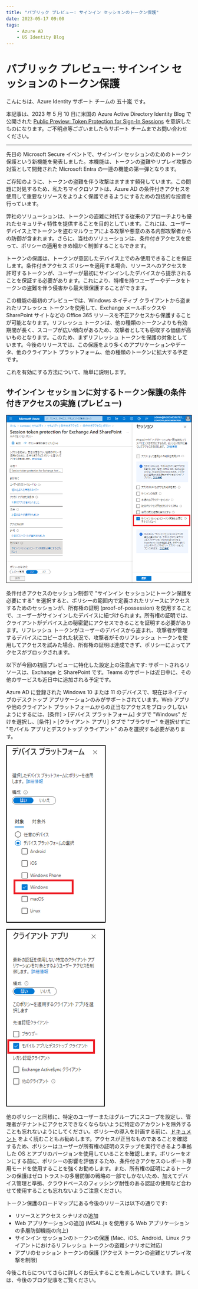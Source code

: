 ```yaml
---
title: "パブリック プレビュー: サインイン セッションのトークン保護"
date: 2023-05-17 09:00
tags:
    - Azure AD
    - US Identity Blog
---
```


# パブリック プレビュー: サインイン セッションのトークン保護

こんにちは、Azure Identity サポート チームの 五十嵐 です。

本記事は、2023 年 5 月 10 日に米国の Azure Active Directory Identity Blog で公開された [Public Preview: Token Protection for Sign-In Sessions](https://techcommunity.microsoft.com/t5/microsoft-entra-azure-ad-blog/public-preview-token-protection-for-sign-in-sessions/ba-p/3815756) を意訳したものになります。ご不明点等ございましたらサポート チームまでお問い合わせください。

---

先日の Microsoft Secure イベントで、サインイン セッションのためのトークン保護という新機能を発表しました。本機能は、トークンの盗難やリプレイ攻撃の対策として開発された Microsoft Entra の一連の機能の第一弾となります。

ご存知のように、トークンの盗難を伴う攻撃はますます頻発しています。この問題に対処するため、私たちマイクロソフトは、Azure AD の条件付きアクセスを使用して重要なリソースをよりよく保護できるようにするための包括的な投資を行っています。

弊社のソリューションは、トークンの盗難に対抗する従来のアプローチよりも優れたセキュリティ特性を提供することを目的としています。これには、ユーザー デバイス上でトークンを盗むマルウェアによる攻撃や悪意のある内部攻撃者からの防御が含まれます。さらに、当社のソリューションは、条件付きアクセスを使って、ポリシーの適用をきめ細かく制御することもできます。

トークンの保護は、トークンが意図したデバイス上でのみ使用できることを保証します。条件付きアクセス ポリシーを適用する場合、リソースへのアクセスを許可するトークンが、ユーザーが最初にサインインしたデバイスから提示されることを保証する必要があります。これにより、特権を持つユーザーやデータをトークンの盗難を伴う侵害から最大限保護することができます。

この機能の最初のプレビューでは、Windows ネイティブ クライアントから盗まれたリフレッシュ トークンを使用して、Exchange メールボックスや SharePoint サイトなどの Office 365 リソースを不正アクセスから保護することが可能となります。リフレッシュ トークンは、他の種類のトークンよりも有効期間が長く、スコープが広い傾向があるため、攻撃者としても窃取する価値が高いものとなります。このため、まずリフレッシュ トークンを保護の対象としています。今後のリリースでは、この保護をより多くのアプリケーションやデータ、他のクライアント プラットフォーム、他の種類のトークンに拡大する予定です。

これを有効にする方法について、簡単に説明します。

## サインイン セッションに対するトークン保護の条件付きアクセスの実施 (プレビュー)

![](./public-preview-token-protection-for-sign-in-sessions/public-preview-token-protection-for-sign-in-sessions1.png)

条件付きアクセスのセッション制御で "サインイン セッションにトークン保護を必要にする" を選択すると、ポリシーの範囲内で定義されたリソースにアクセスするためのセッションが、所有権の証明 (proof-of-possession) を使用することで、ユーザーがサインインしたデバイスに紐づけられます。所有権の証明では、クライアントがデバイス上の秘密鍵にアクセスできることを証明する必要があります。リフレッシュ トークンがユーザーのデバイスから盗まれ、攻撃者が管理するデバイスにコピーされた状況で、攻撃者がそのリフレッシュ トークンを使用してアクセスを試みた場合、所有権の証明は達成できず、ポリシーによってアクセスがブロックされます。

以下が今回の初回プレビューに特化した設定上の注意点です: サポートされるリソースは、Exchange と SharePoint です。Teams のサポートは近日中に、その他のサービスも近日中に追加される予定です。

Azure AD に登録された Windows 10 または 11 のデバイスで、現在はネイティブのデスクトップ アプリケーションのみがサポートされています。Web アプリや他のクライアント プラットフォームからの正当なアクセスをブロックしないようにするには、[条件] > [デバイス プラットフォーム] タブで "Windows" だけを選択し、[条件] > [クライアント アプリ] タブで "ブラウザー" を選択せずに "モバイル アプリとデスクトップ クライアント" のみを選択する必要があります。

![](./public-preview-token-protection-for-sign-in-sessions/public-preview-token-protection-for-sign-in-sessions2.png)

![](./public-preview-token-protection-for-sign-in-sessions/public-preview-token-protection-for-sign-in-sessions3.png)

他のポリシーと同様に、特定のユーザーまたはグループにスコープを設定し、管理者がテナントにアクセスできなくならないように特定のアカウントを除外することも忘れないようにしてください。ポリシーの導入を計画する前に、[ドキュメント](https://learn.microsoft.com/ja-jp/azure/active-directory/conditional-access/concept-token-protection) をよく読むこともお勧めします。アクセスが正当なものであることを確認するため、ポリシーはユーザーが所有権の証明のステップを実行できるよう準拠した OS とアプリのバージョンを使用していることを確認します。ポリシーをオンにする前に、ポリシーの影響を評価するため、条件付きアクセスのレポート専用モードを使用することを強くお勧めします。また、所有権の証明によるトークンの保護はゼロ トラストの多層防御の戦略の一部でしかないため、加えてデバイス管理と準拠、クラウドベースのフィッシング耐性のある認証の使用など合わせて使用することも忘れないようご注意ください。

トークン保護のロードマップにある今後のリリースは以下の通りです: 

- リソースとアクセス シナリオの追加
- Web アプリケーションの追加 (MSAL.js を使用する Web アプリケーションの多層防御機能の向上)
- サインイン セッションのトークンの保護 (Mac、iOS、Android、Linux クライアントにおけるリフレッシュ トークンの盗難シナリオに対応)
- アプリのセッション トークンの保護 (アクセス トークンの盗難とリプレイ攻撃を制限)

今後これらについてさらに詳しくお伝えすることを楽しみにしています。詳しくは、今後のブログ記事をご覧ください。
